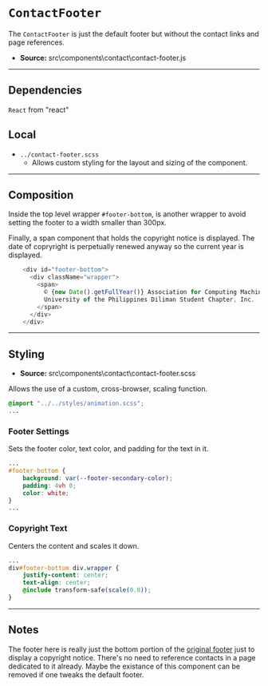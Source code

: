 # `ContactFooter`

The `ContactFooter` is just the default footer but without the contact links and page references.

- **Source:** src\components\contact\contact-footer.js

---

## Dependencies
`React` from "react"

## Local
 - `../contact-footer.scss`
     - Allows custom styling for the layout and sizing of the component.

---

## Composition

Inside the top level wrapper `#footer-bottom`, is another wrapper to avoid setting the footer to a width smaller than 300px.

Finally, a span component that holds the copyright notice is displayed. The date of copryright is perpetually renewed anyway so the current year is displayed.

```javascript
    <div id="footer-bottom">
      <div className="wrapper">
        <span>
          © {new Date().getFullYear()} Association for Computing Machinery -
          University of the Philippines Diliman Student Chapter, Inc.
        </span>
      </div>
    </div>
```

---

## Styling

- **Source:** src\components\contact\contact-footer.scss

Allows the use of a custom, cross-browser, scaling function.

```css
@import "../../styles/animation.scss";
...
```

### Footer Settings 

Sets the footer color, text color, and padding for the text in it.

```css
...
#footer-bottom {
	background: var(--footer-secondary-color);
	padding: 4vh 0;
	color: white;
}
...
```

### Copyright Text

Centers the content and scales it down.

```css
...
div#footer-bottom div.wrapper {
	justify-content: center;
	text-align: center;
	@include transform-safe(scale(0.8));
}
```

---

## Notes
The footer here is really just the bottom portion of the [original footer](../commons/commons_footer.md) just to display a copyright notice. There's no need to reference contacts in a page dedicated to it already. Maybe the existance of this component can be removed if one tweaks the default footer.